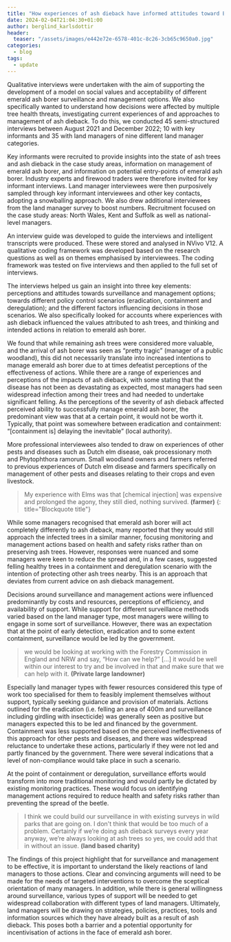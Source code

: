 ```yaml
---
title: "How experiences of ash dieback have informed attitudes toward Emerald ash borer in the UK"
date: 2024-02-04T21:04:30+01:00
author: berglind_karlsdottir
header:
  teaser: "/assets/images/e442e72e-6578-401c-8c26-3cb65c9650a0.jpg"
categories:
  - blog
tags:
  - update
---
```


Qualitative interviews were undertaken with the aim of supporting the development of a model on social values and
acceptability of different emerald ash borer surveillance and management options. We also specifically wanted to
understand how decisions were affected by multiple tree health threats, investigating current experiences of and
approaches to management of ash dieback. To do this, we conducted 45 semi-structured interviews between August 2021 and
December 2022; 10 with key informants and 35 with land managers of nine different land manager categories.

Key informants were recruited to provide insights into the state of ash trees and ash dieback in the case study areas,
information on management of emerald ash borer, and information on potential entry-points of emerald ash borer. Industry
experts and firewood traders were therefore invited for key informant interviews. Land manager interviewees were then
purposively sampled through key informant interviewees and other key contacts, adopting a snowballing approach. We also
drew additional interviewees from the land manager survey to boost numbers. Recruitment focused on the case study areas:
North Wales, Kent and Suffolk as well as national-level managers.

An interview guide was developed to guide the interviews and intelligent transcripts were produced. These were stored
and analysed in NVivo V12. A qualitative coding framework was developed based on the research questions as well as on
themes emphasised by interviewees. The coding framework was tested on five interviews and then applied to the full set
of interviews.

The interviews helped us gain an insight into three key elements: perceptions and attitudes towards surveillance and
management options; towards different policy control scenarios (eradication, containment and deregulation); and the
different factors influencing decisions in those scenarios. We also specifically looked for accounts where experiences
with ash dieback influenced the values attributed to ash trees, and thinking and intended actions in relation to emerald
ash borer.

We found that while remaining ash trees were considered more valuable, and the arrival of ash borer was seen as “pretty
tragic” (manager of a public woodland), this did not necessarily translate into increased intentions to manage emerald
ash borer due to at times defeatist perceptions of the effectiveness of actions. While there are a range of experiences
and perceptions of the impacts of ash dieback, with some stating that the disease has not been as devastating as
expected, most managers had seen widespread infection among their trees and had needed to undertake significant felling.
As the perceptions of the severity of ash dieback affected perceived ability to successfully manage emerald ash borer,
the predominant view was that at a certain point, it would not be worth it. Typically, that point was somewhere between
eradication and containment: “[containment is] delaying the inevitable” (local authority).

More professional interviewees also tended to draw on experiences of other pests and diseases such as Dutch elm disease,
oak processionary moth and Phytophthora ramorum. Small woodland owners and farmers referred to previous experiences of
Dutch elm disease and farmers specifically on management of other pests and diseases relating to their crops and even
livestock.

> My experience with Elms was that [chemical injection] was expensive and prolonged the agony, they still died, nothing
> survived. **(farmer)**
> {: title="Blockquote title"}


While some managers recognised that emerald ash borer will act completely differently to ash dieback, many reported that
they would still approach the infected trees in a similar manner, focusing monitoring and management actions based on
health and safety risks rather than on preserving ash trees. However, responses were nuanced and some managers were keen
to reduce the spread and, in a few cases, suggested felling healthy trees in a containment and deregulation scenario
with the intention of protecting other ash trees nearby. This is an approach that deviates from current advice on ash
dieback management.

Decisions around surveillance and management actions were influenced predominantly by costs and resources, perceptions
of efficiency, and availability of support. While support for different surveillance methods varied based on the land
manager type, most managers were willing to engage in some sort of surveillance. However, there was an expectation that
at the point of early detection, eradication and to some extent containment, surveillance would be led by the
government.

> we would be looking at working with the Forestry Commission in England and NRW and say, “How can we help?”  […] it
> would be well within our interest to try and be involved in that and make sure that we can help with it. **(Private
large landowner)**

Especially land manager types with fewer resources considered this type of work too specialised for them to feasibly
implement themselves without support, typically seeking guidance and provision of materials. Actions outlined for the
eradication (i.e. felling an area of 400m and surveillance including girdling with insecticide) was generally seen as
positive but managers expected this to be led and financed by the government. Containment was less supported based on
the perceived ineffectiveness of this approach for other pests and diseases, and there was widespread reluctance to
undertake these actions, particularly if they were not led and partly financed by the government. There were several
indications that a level of non-compliance would take place in such a scenario.

At the point of containment or deregulation, surveillance efforts would transform into more traditional monitoring and
would partly be dictated by existing monitoring practices. These would focus on identifying management actions required
to reduce health and safety risks rather than preventing the spread of the beetle.

> I think we could build our surveillance in with existing surveys in wild parks that are going on. I don't think that
> would be too much of a problem. Certainly if we’re doing ash dieback surveys every year anyway, we’re always looking
> at ash trees so yes, we could add that in without an issue. **(land based charity)**

The findings of this project highlight that for surveillance and management to be effective, it is important to
understand the likely reactions of land managers to those actions. Clear and convincing arguments will need to be made
for the needs of targeted interventions to overcome the sceptical orientation of many managers. In addition, while there
is general willingness around surveillance, various types of support will be needed to get widespread collaboration with
different types of land managers. Ultimately, land managers will be drawing on strategies, policies, practices, tools
and information sources which they have already built as a result of ash dieback. This poses both a barrier and a
potential opportunity for incentivisation of actions in the face of emerald ash borer.